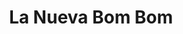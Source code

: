 ---
title: "La Nueva Bom Bom"
url: /ciudad-autonoma-de-buenos-aires/la-nueva-bom-bom/
shop: panadería
---